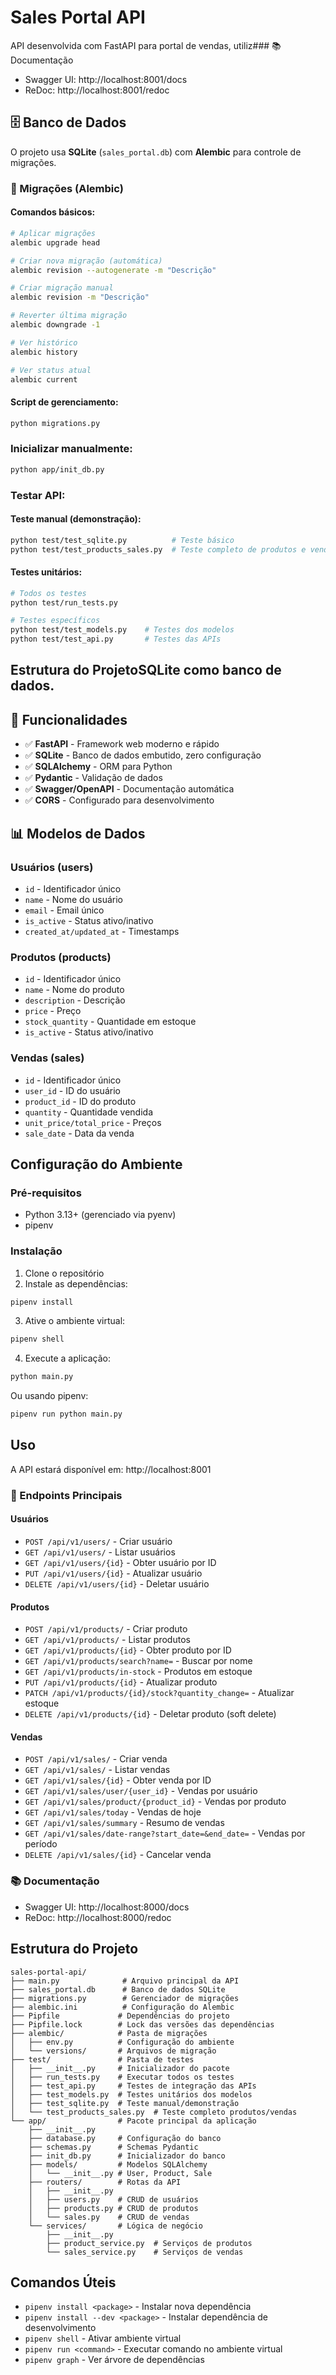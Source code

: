# Sales Portal API

API desenvolvida com FastAPI para portal de vendas, utiliz### 📚 Documentação
- Swagger UI: http://localhost:8001/docs
- ReDoc: http://localhost:8001/redoc

## 🗄️ Banco de Dados

O projeto usa **SQLite** (`sales_portal.db`) com **Alembic** para controle de migrações.

### 🔄 Migrações (Alembic)

#### Comandos básicos:
```bash
# Aplicar migrações
alembic upgrade head

# Criar nova migração (automática)
alembic revision --autogenerate -m "Descrição"

# Criar migração manual
alembic revision -m "Descrição"

# Reverter última migração
alembic downgrade -1

# Ver histórico
alembic history

# Ver status atual
alembic current
```

#### Script de gerenciamento:
```bash
python migrations.py
```

### Inicializar manualmente:
```bash
python app/init_db.py
```

### Testar API:

#### Teste manual (demonstração):
```bash
python test/test_sqlite.py          # Teste básico
python test/test_products_sales.py  # Teste completo de produtos e vendas
```

#### Testes unitários:
```bash
# Todos os testes
python test/run_tests.py

# Testes específicos
python test/test_models.py    # Testes dos modelos
python test/test_api.py       # Testes das APIs
```

## Estrutura do ProjetoSQLite como banco de dados.

## 🚀 Funcionalidades

- ✅ **FastAPI** - Framework web moderno e rápido
- ✅ **SQLite** - Banco de dados embutido, zero configuração
- ✅ **SQLAlchemy** - ORM para Python
- ✅ **Pydantic** - Validação de dados
- ✅ **Swagger/OpenAPI** - Documentação automática
- ✅ **CORS** - Configurado para desenvolvimento

## 📊 Modelos de Dados

### Usuários (users)
- `id` - Identificador único
- `name` - Nome do usuário
- `email` - Email único
- `is_active` - Status ativo/inativo
- `created_at/updated_at` - Timestamps

### Produtos (products)
- `id` - Identificador único
- `name` - Nome do produto
- `description` - Descrição
- `price` - Preço
- `stock_quantity` - Quantidade em estoque
- `is_active` - Status ativo/inativo

### Vendas (sales)
- `id` - Identificador único
- `user_id` - ID do usuário
- `product_id` - ID do produto
- `quantity` - Quantidade vendida
- `unit_price/total_price` - Preços
- `sale_date` - Data da venda

## Configuração do Ambiente

### Pré-requisitos
- Python 3.13+ (gerenciado via pyenv)
- pipenv

### Instalação

1. Clone o repositório
2. Instale as dependências:
```bash
pipenv install
```

3. Ative o ambiente virtual:
```bash
pipenv shell
```

4. Execute a aplicação:
```bash
python main.py
```

Ou usando pipenv:
```bash
pipenv run python main.py
```

## Uso

A API estará disponível em: http://localhost:8001

### 🔗 Endpoints Principais

#### Usuários
- `POST /api/v1/users/` - Criar usuário
- `GET /api/v1/users/` - Listar usuários
- `GET /api/v1/users/{id}` - Obter usuário por ID
- `PUT /api/v1/users/{id}` - Atualizar usuário
- `DELETE /api/v1/users/{id}` - Deletar usuário

#### Produtos
- `POST /api/v1/products/` - Criar produto
- `GET /api/v1/products/` - Listar produtos
- `GET /api/v1/products/{id}` - Obter produto por ID
- `GET /api/v1/products/search?name=` - Buscar por nome
- `GET /api/v1/products/in-stock` - Produtos em estoque
- `PUT /api/v1/products/{id}` - Atualizar produto
- `PATCH /api/v1/products/{id}/stock?quantity_change=` - Atualizar estoque
- `DELETE /api/v1/products/{id}` - Deletar produto (soft delete)

#### Vendas
- `POST /api/v1/sales/` - Criar venda
- `GET /api/v1/sales/` - Listar vendas
- `GET /api/v1/sales/{id}` - Obter venda por ID
- `GET /api/v1/sales/user/{user_id}` - Vendas por usuário
- `GET /api/v1/sales/product/{product_id}` - Vendas por produto
- `GET /api/v1/sales/today` - Vendas de hoje
- `GET /api/v1/sales/summary` - Resumo de vendas
- `GET /api/v1/sales/date-range?start_date=&end_date=` - Vendas por período
- `DELETE /api/v1/sales/{id}` - Cancelar venda

### 📚 Documentação
- Swagger UI: http://localhost:8000/docs
- ReDoc: http://localhost:8000/redoc

## Estrutura do Projeto

```
sales-portal-api/
├── main.py              # Arquivo principal da API
├── sales_portal.db      # Banco de dados SQLite
├── migrations.py        # Gerenciador de migrações
├── alembic.ini          # Configuração do Alembic
├── Pipfile             # Dependências do projeto
├── Pipfile.lock        # Lock das versões das dependências
├── alembic/            # Pasta de migrações
│   ├── env.py          # Configuração do ambiente
│   └── versions/       # Arquivos de migração
├── test/               # Pasta de testes
│   ├── __init__.py     # Inicializador do pacote
│   ├── run_tests.py    # Executar todos os testes
│   ├── test_api.py     # Testes de integração das APIs
│   ├── test_models.py  # Testes unitários dos modelos
│   ├── test_sqlite.py  # Teste manual/demonstração
│   └── test_products_sales.py  # Teste completo produtos/vendas
└── app/                # Pacote principal da aplicação
    ├── __init__.py
    ├── database.py     # Configuração do banco
    ├── schemas.py      # Schemas Pydantic
    ├── init_db.py      # Inicializador do banco
    ├── models/         # Modelos SQLAlchemy
    │   └── __init__.py # User, Product, Sale
    ├── routers/        # Rotas da API
    │   ├── __init__.py
    │   ├── users.py    # CRUD de usuários
    │   ├── products.py # CRUD de produtos
    │   └── sales.py    # CRUD de vendas
    └── services/       # Lógica de negócio
        ├── __init__.py
        ├── product_service.py  # Serviços de produtos
        └── sales_service.py    # Serviços de vendas
```

## Comandos Úteis

- `pipenv install <package>` - Instalar nova dependência
- `pipenv install --dev <package>` - Instalar dependência de desenvolvimento
- `pipenv shell` - Ativar ambiente virtual
- `pipenv run <command>` - Executar comando no ambiente virtual
- `pipenv graph` - Ver árvore de dependências
